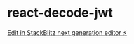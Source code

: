 # react-decode-jwt

[Edit in StackBlitz next generation editor ⚡️](https://stackblitz.com/~/github.com/manjucr/react-decode-jwt)
